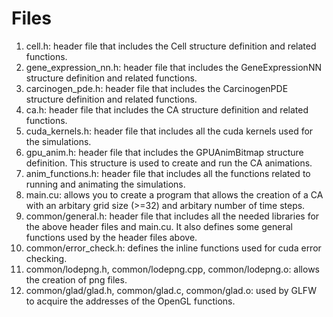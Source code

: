 # Files
1. cell.h: header file that includes the Cell 
   structure definition and related functions.
2. gene_expression_nn.h: header file that includes the
   GeneExpressionNN structure definition and related functions.
3. carcinogen_pde.h: header file that includes the CarcinogenPDE
   structure definition and related functions.
4. ca.h: header file that includes the CA structure definition and
   related functions.
5. cuda_kernels.h: header file that includes all the cuda kernels used for the simulations.
6. gpu_anim.h: header file that includes the GPUAnimBitmap structure
   definition. This structure is used to create and run the CA animations.
7. anim_functions.h: header file that includes all the functions related to running and animating the simulations.
8. main.cu: allows you to create a program that allows the creation
   of a CA with an arbitary grid size (>=32) and arbitary number of
   time steps.
9. common/general.h: header file that includes all the needed libraries
   for the above header files and main.cu. It also defines some general
   functions used by the header files above.
10. common/error_check.h: defines the inline functions used for cuda error
   checking.
11. common/lodepng.h, common/lodepng.cpp, common/lodepng.o: allows the creation of png files.  
12. common/glad/glad.h, common/glad.c, common/glad.o: used by GLFW to acquire the addresses of the OpenGL functions.
